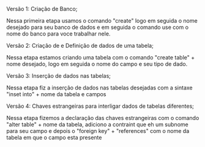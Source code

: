 Versão 1: Criação de Banco;

Nessa primeira etapa usamos o comando "create" logo em seguida o nome desejado para seu banco de dados e 
em seguida o comando use com o nome do banco para voce trabalhar nele.

Versão 2: Criação de  e Definição de dados de uma tabela;

Nessa etapa estamos criando uma tabela com o comando "create table" + nome desejado, logo em seguida o nome do campo
e seu tipo de dado.

Versão 3: Inserção de dados nas tabelas;

Nessa etapa fiz a inserção de dados nas tabelas desejadas com a sintaxe "inset into" + nome da tabela e campos 

Versão 4: Chaves estrangeiras para interligar dados de tabelas diferentes;

Nessa etapa fizemos a declaração das chaves estrangeiras com o comando "alter table" + nome da tabela, adiciono
a contraint que eh um subnome para seu campo e depois o "foreign key" + "references" com o nome da tabela em que
o campo esta presente 




